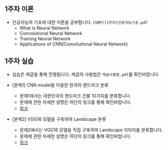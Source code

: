 ## 1주차 이론

- 인공지능의 기초에 대한 이론을 공부합니다. ```[URP][1주차]인공지능기초.pdf```
  - What is Neural Network
  - Convolutional Neural Network
  - Training Neural Network
  - Applications of CNN(Convolutional Neural Network)

## 1주차 실습

- 실습은 캐글을 통해 진행됩니다. 캐글의 사용법은 ```캐글사용법.pdf```를 확인바랍니다.

- [문제1] CNN model을 이용한 한국의 랜드마크 분류
  - 문제1에서는 대한민국의 랜드마크 건물 10가지를 분류합니다.
  - 문제에 관한 자세한 설명은 하단의 링크를 통해 확인바랍니다.
  - [링크](https://www.kaggle.com/t/2c6907e80ad74a038e19e318cdf6de5b)

- [문제2] VGG16 모델을 구축하여 Landscape 분류
  - 문제2에서는 VGG16 모델을 직접 구축하여 Landscape 이미지를 분류합니다.
  - 문제에 관한 자세한 설명은 하단의 링크를 통해 확인바랍니다.
  - [링크](https://www.kaggle.com/t/10ae688b65a6413d9941e710316019a0)



